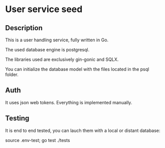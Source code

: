 # User service seed

## Description

This is a user handling service, fully written in Go.

The used database engine is postgresql.

The libraries used are exclusively gin-gonic and SQLX.

You can initialize the database model with the files located in the psql folder.

## Auth

It uses json web tokens. Everything is implemented manually.

## Testing

It is end to end tested, you can lauch them with a local or distant database:

source .env-test; go test ./tests
